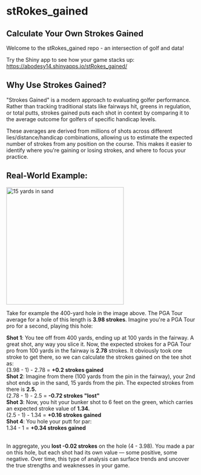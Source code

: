 # stRokes_gained

## Calculate Your Own Strokes Gained
Welcome to the stRokes_gained repo - an intersection of golf and data!<br>

 Try the Shiny app to see how your game stacks up: https://abodesy14.shinyapps.io/stRokes_gained/

## Why Use Strokes Gained?<br>
"Strokes Gained" is a modern approach to evaluating golfer performance. Rather than tracking traditional stats like fairways hit, greens in regulation, or total putts, strokes gained puts each shot in context by comparing it to the average outcome for golfers of specific handicap levels.

These averages are derived from millions of shots across different lies/distance/handicap combinations, allowing us to estimate the expected number of strokes from any position on the course. This makes it easier to identify where you're gaining or losing strokes, and where to focus your practice.

## Real-World Example:<br>

<img width="310" alt="15 yards in sand" src="https://github.com/user-attachments/assets/56cc6a11-ff96-49ee-ba0f-020c2c2c7f50" width=45%>

Take for example the 400-yard hole in the image above. The PGA Tour average for a hole of this length is <strong>3.98 strokes</strong>. Imagine you're a PGA Tour pro for a second, playing this hole:

<strong>Shot 1</strong>: You tee off from 400 yards, ending up at 100 yards in the fairway. A great shot, any way you slice it. Now, the expected strokes for a PGA Tour pro from 100 yards in the fairway is <strong>2.78</strong> strokes. It obviously took one stroke to get there, so we can calculate the strokes gained on the tee shot as:<br>
(3.98 - 1) - 2.78 = <strong>+0.2 strokes gained</strong><br>
<strong>Shot 2</strong>: Imagine from there (100 yards from the pin in the fairway), your 2nd shot ends up in the sand, 15 yards from the pin. The expected strokes from there is <strong>2.5.</strong><br>
(2.78 - 1) - 2.5 = <strong>-0.72 strokes "lost"</strong><br>
<strong>Shot 3</strong>: Now, you hit your bunker shot to 6 feet on the green, which carries an expected stroke value of <strong>1.34.</strong><br>
(2.5 - 1) - 1.34 = <strong>+0.16 strokes gained</strong><br>
<strong>Shot 4</strong>: You hole your putt for par:<br>
1.34 - 1 = <strong>+0.34 strokes gained</strong><br><br>

In aggregate, you <strong>lost -0.02 strokes</strong> on the hole (4 - 3.98). You made a par on this hole, but each shot had its own value — some positive, some negative. Over time, this type of analysis can surface trends and uncover the true strengths and weaknesses in your game.
